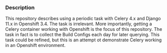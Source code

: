 ### Description

This repository describes using a periodic task with Celery 4.x and
Django 11.x in Openshift 3.4.  The task is irrelevant.
More importantly, getting a Celery container working with Openshift is
the focus of this repository.  The task in fact is to collect the Build Configs
each day for later querying.  This task could be refined, but this is an
attempt ot demonstrate Celery working in an Openshift environment.
